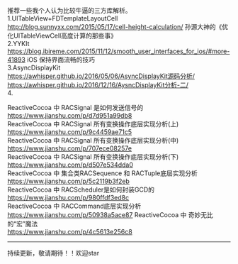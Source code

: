 推荐一些我个人认为比较牛逼的三方库解析。<br>
1.UITableView+FDTemplateLayoutCell<br>
http://blog.sunnyxx.com/2015/05/17/cell-height-calculation/ 孙源大神的《优化UITableViewCell高度计算的那些事》 <br>
2.YYKIt<br>
https://blog.ibireme.com/2015/11/12/smooth_user_interfaces_for_ios/#more-41893  iOS 保持界面流畅的技巧<br>
3.AsyncDisplayKit<br>
https://awhisper.github.io/2016/05/06/AsyncDisplayKit源码分析/<br>
https://awhisper.github.io/2016/12/16/AysncDisplayKit分析-二/<br>
4.

ReactiveCocoa 中 RACSignal 是如何发送信号的<br>
https://www.jianshu.com/p/d7d951a99db8<br>
ReactiveCocoa 中 RACSignal 所有变换操作底层实现分析(上) <br>
https://www.jianshu.com/p/9c4459ae71c5<br>
ReactiveCocoa 中 RACSignal 所有变换操作底层实现分析(中)<br>
https://www.jianshu.com/p/707ece08257e<br>
ReactiveCocoa 中 RACSignal 所有变换操作底层实现分析(下)<br>
https://www.jianshu.com/p/d507e534dda0<br>
ReactiveCocoa 中 集合类RACSequence 和 RACTuple底层实现分析<br>
https://www.jianshu.com/p/5c2119b3f2eb<br>
ReactiveCocoa 中 RACScheduler是如何封装GCD的<br>
https://www.jianshu.com/p/980ffdf3ed8c<br>
ReactiveCocoa 中 RACCommand底层实现分析<br>
https://www.jianshu.com/p/50938a5ace87
ReactiveCocoa 中 奇妙无比的“宏”魔法<br>
https://www.jianshu.com/p/4c5613e256c8<br>



--------------------- 
持续更新，敬请期待！！欢迎star<br>



